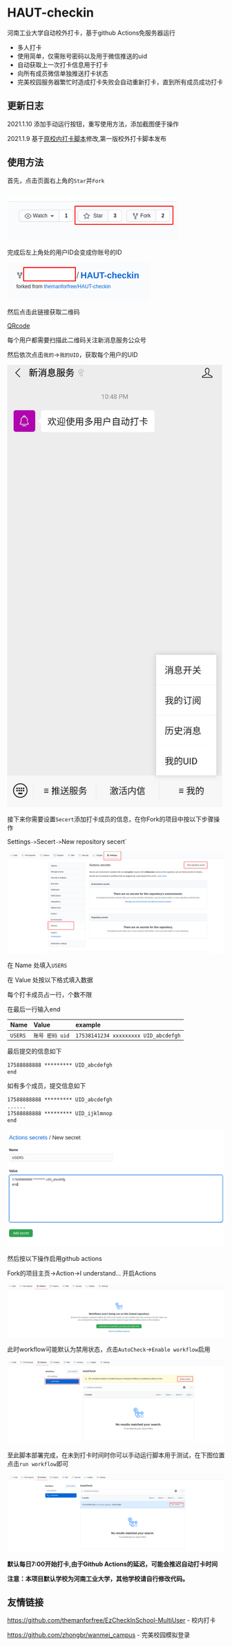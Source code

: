 # HAUT-checkin
河南工业大学自动校外打卡，基于github Actions免服务器运行

- 多人打卡
- 使用简单，仅需账号密码以及用于微信推送的uid
- 自动获取上一次打卡信息用于打卡
- 向所有成员微信单独推送打卡状态 
- 完美校园服务器繁忙时造成打卡失败会自动重新打卡，直到所有成员成功打卡

## 更新日志

2021.1.10 添加手动运行按钮，重写使用方法，添加截图便于操作

2021.1.9 基于[原校内打卡脚本](https://github.com/themanforfree/EzCheckInSchool-MultiUser)修改,第一版校外打卡脚本发布


## 使用方法  

首先，点击页面右上角的`Star`并`Fork`

![](img/1.png)

完成后左上角处的用户ID会变成你账号的ID

![](img/2.png)

然后点击此链接获取二维码

[QRcode](http://wxpusher.zjiecode.com/api/qrcode/1men6ZnAtqckyldYHDbYfOKSsqcxxhXtu6nXChdP9iybdir048fJ1VxU0W5Kwlgo.jpg)

每个用户都需要扫描此二维码关注新消息服务公众号

然后依次点击`我的`->`我的UID`，获取每个用户的UID

![](img/3.jpg)

接下来你需要设置`Secert`添加打卡成员的信息，在你Fork的项目中按以下步骤操作
 
Settings`->`Secert`->`New repository secert`

![](img/4.png)

在 Name 处填入`USERS`

在 Value 处按以下格式填入数据

每个打卡成员占一行，个数不限

在最后一行输入end


|Name|Value|example|
| :-----| :---- | :---- |
|`USERS`|`账号 密码 uid`|`17538141234 xxxxxxxxx UID_abcdefgh`|

最后提交的信息如下

```
17588888888 ********* UID_abcdefgh
end
```

如有多个成员，提交信息如下

```
17588888888 ********* UID_abcdefgh
......
17588888888 ********* UID_ijklmnop
end
```
![](img/5.png)

然后按以下操作启用github actions

Fork的项目主页->Action->I understand... 开启Actions

![](img/6.png)

此时workflow可能默认为禁用状态，点击`AutoCheck`->`Enable workflow`启用

![](img/7.png)

至此脚本部署完成，在未到打卡时间时你可以手动运行脚本用于测试，在下图位置点击`run workflow`即可

![](img/8.png)

**默认每日7:00开始打卡,由于Github Actions的延迟，可能会推迟自动打卡时间**

**注意：本项目默认学校为河南工业大学，其他学校请自行修改代码。**



## 友情链接

https://github.com/themanforfree/EzCheckInSchool-MultiUser - 校内打卡

https://github.com/zhongbr/wanmei_campus - 完美校园模拟登录


